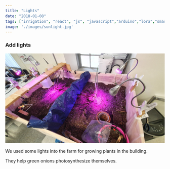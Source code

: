 ```yaml
---
title: "Lights"
date: "2018-01-08"
tags: ["irrigation", "react", "js", "javascript","arduino","lora","smart","farm","purdue","indiana"]
image: './images/sunlight.jpg'
---
```


### Add lights

![](./images/sunlight.jpg "lights")

We used some lights into the farm for growing plants in the building.

They help green onions photosynthesize themselves.


